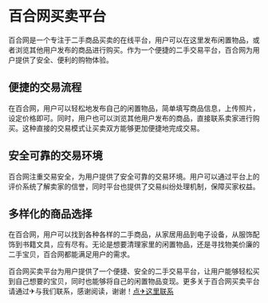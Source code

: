 # 百合网买卖平台

百合网是一个专注于二手商品买卖的在线平台，用户可以在这里发布闲置物品，或者浏览其他用户发布的商品进行购买。作为一个便捷的二手交易平台，百合网为用户提供了安全、便利的购物体验。

## 便捷的交易流程
在百合网，用户可以轻松地发布自己的闲置物品，简单填写商品信息，上传照片，设定价格即可。同时，用户也可以浏览其他用户发布的商品，直接联系卖家进行购买。这种直接的交易模式让买卖双方能够更加便捷地完成交易。

## 安全可靠的交易环境
百合网注重交易安全，为用户提供了安全可靠的交易环境。用户可以通过平台上的评价系统了解卖家的信誉，同时平台也提供了交易纠纷处理机制，保障买家权益。

## 多样化的商品选择
在百合网，用户可以找到各种各样的二手商品，从家居用品到电子设备，从服饰配饰到书籍文具，应有尽有。无论是想要清理家里的闲置物品，还是寻找物美价廉的二手宝贝，百合网都能满足用户的需求。

百合网买卖平台为用户提供了一个便捷、安全的二手交易平台，让用户能够轻松买到自己想要的宝贝，同时也能够将自己的闲置物品变现。更多关于百合网买卖平台请通过✈与我们联系，感谢阅读，谢谢！[点✈这里联系](https://a.k02.cc)